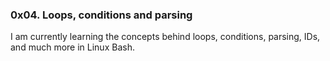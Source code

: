 ### 0x04. Loops, conditions and parsing
I am currently learning the concepts behind loops, conditions, parsing, IDs, and much more in Linux Bash.
